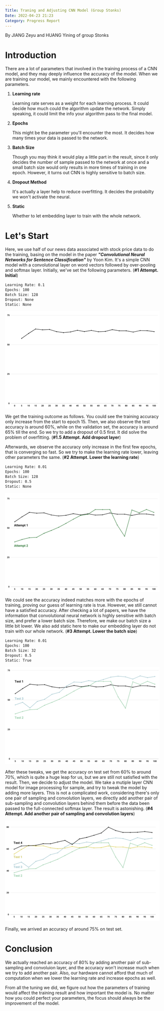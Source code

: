 ```yaml
---
Title: Traning and Adjusting CNN Model (Group Stonks)
Date: 2022-04-23 21:23
Category: Progress Report
---
```


By JIANG Zeyu and HUANG Yining of group Stonks

# Introduction

There are a lot of parameters that involved in the training process of a CNN model, and they may deeply influence the accuracy of the model. When we are training our model, we mainly encountered with the following parameters.

1. **Learning rate**

   Learning rate serves as a weight for each learning process. It could decide how much could the algorithm update the network. Simply speaking, it could limit the info your algorithm pass to the final model.

2. **Epochs**

   This might be the parameter you'll encounter the most. It decides how many times your data is passed to the network.

3. **Batch Size**

   Though you may think it would play a little part in the result, since it only decides the number of sample passed to the network at once and a small batch size would only results in more times of training in one epoch. However, it turns out CNN is highly sensitive to batch size.

4. **Dropout Method**

   It's actually a layer help to reduce overfitting. It decides the probabilty we won't activate the neural.

5. **Static**

   Whether to let embedding layer to train with the whole network.

# Let's Start

Here, we use half of our news data associated with stock price data to do the training, basing on the model in the paper ***"Convolutional Neural Networks for Sentence Classification"*** by Yoon Kim. It's a simple CNN model with a convolutional layer on word vectors followed by over-pooling and softmax layer. Initially, we've set the following parameters. (**#1 Attempt. Initial**)

```
Learning Rate: 0.1
Epochs: 100
Batch Size: 128
Dropout: None
Static: None
```

![training-attempt-1](./images/group-stonks-training-attempt-1.PNG)

We get the training outcome as follows. You could see the training accuracy only increase from the start to epoch 15. Then, we also observe the test accuracy is around 60%, while on the validation set, the accuracy is around 65% till the end. So we try to add a dropout of 0.5 first. It did solve the problem of overfitting. (**#1.5 Attempt. Add dropout layer**)

Afterwards, we observe the accuracy only increase in the first few epochs, that is converging so fast. So we try to make the learning rate lower, leaving other parameters the same. (**#2 Attempt. Lower the learning rate**)

```
Learning Rate: 0.01
Epochs: 100
Batch Size: 128
Dropout: 0.5
Static: None
```

![training-attempt-2](./images/group-stonks-training-attempt-2.PNG)

We could see the accuracy indeed matches more with the epochs of training, proving our guess of learning rate is true. However, we still cannot have a satisfied accuracy. After checking a lot of papers, we have the information that convolutional neural network is highly sensitive with batch size, and prefer a lower batch size. Therefore, we make our batch size a little bit lower. We also add static here to make our embedding layer do not train with our whole network. (**#3 Attempt. Lower the batch size**)

```
Learning Rate: 0.01
Epochs: 100
Batch Size: 32
Dropout: 0.5
Static: True
```

![training-attempt-3](./images/group-stonks-training-attempt-3.PNG)

After these tweaks, we get the accuracy on test set from 60% to around 70%, which is quite a huge leap for us, but we are still not satisfied with the result. Then, we decide to adjust the model. We take a mutiple layer CNN model for image processing for sample, and try to tweak the model by adding more layers. This is not a complicated work, considering there's only one pair of sampling and convolution layers, we directly add another pair of sub-sampling and convolution layers behind them before the data been passed to the full-connected softmax layer. The result is astonishing. (**#4 Attempt. Add another pair of sampling and convolution layers**)

![training-attempt-4](./images/group-stonks-training-attempt-4.PNG)

Finally, we arrived an accuracy of around 75% on test set.

# Conclusion

We actually reached an accuracy of 80% by adding another pair of sub-sampling and convoluion layer, and the accuracy won't increase much when we try to add another pair. Also, our hardware cannot afford that much of computation when we lower the learning rate and increase epochs as well.

From all the tuning we did, we figure out how the parameters of training would affect the training result and how important the model is. No matter how you could perfect your parameters, the focus should always be the improvement of the model.